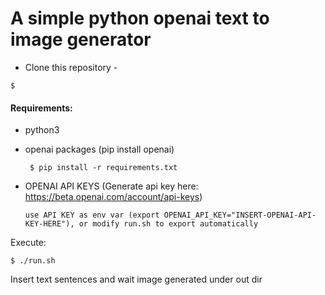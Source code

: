 # A simple python openai text to image generator

- Clone this repository -
```
$ 
```

#### Requirements:
 - python3
 - openai packages (pip install openai)

   ` $ pip install -r requirements.txt`
   
 - OPENAI API KEYS (Generate api key here: https://beta.openai.com/account/api-keys)
 
   `use API KEY as env var (export OPENAI_API_KEY="INSERT-OPENAI-API-KEY-HERE"), or modify run.sh to export automatically`



Execute:
```
$ ./run.sh
```

Insert text sentences and wait image generated under out dir
